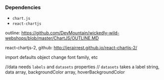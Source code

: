 ### Dependencies
* `chart.js`
* `react-chartjs`


outline: https://github.com/DevMountain/wickedly-wild-webshops/blob/master/ChartJS/OUTLINE.MD

react-chartjs-2, github: http://jerairrest.github.io/react-chartjs-2/


import defaults object
change font family, etc


   //data needs `labels` and `datasets` properties
    // `datasets` takes a label string, data array, backgroundColor array, hoverBackgroundColor